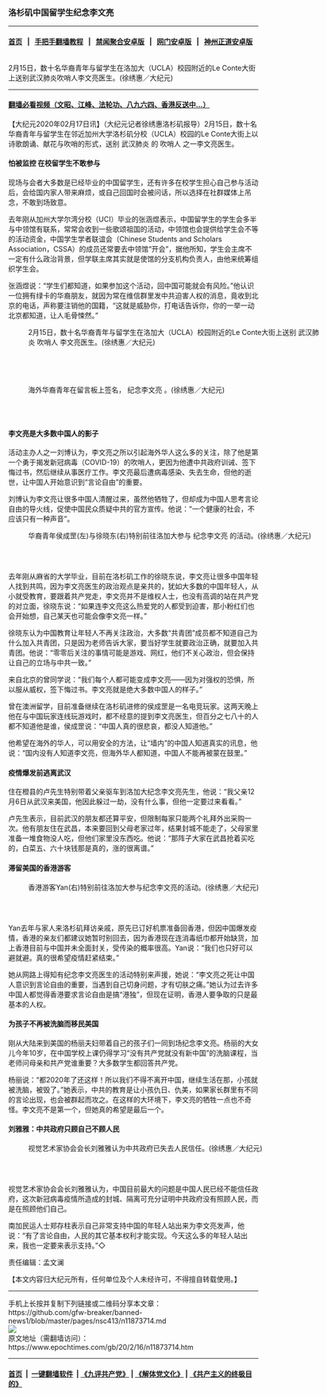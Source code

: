 ### 洛杉矶中国留学生纪念李文亮
------------------------

#### [首页](https://github.com/gfw-breaker/banned-news1/blob/master/README.md) &nbsp;&nbsp;|&nbsp;&nbsp; [手把手翻墙教程](https://github.com/gfw-breaker/guides/wiki) &nbsp;&nbsp;|&nbsp;&nbsp; [禁闻聚合安卓版](https://github.com/gfw-breaker/bn-android) &nbsp;&nbsp;|&nbsp;&nbsp; [网门安卓版](https://github.com/oGate2/oGate) &nbsp;&nbsp;|&nbsp;&nbsp; [神州正道安卓版](https://github.com/SzzdOgate/update) 



<div><img alt="" class="aligncenter wp-post-image" src="https://i.epochtimes.com/assets/uploads/2020/02/IMG_20200215_141234-600x400.jpg"/>
<div class="red16 caption">
 <p>
  2月15日，数十名华裔青年与留学生在洛加大（UCLA）校园附近的Le Conte大街上送别武汉肺炎吹哨人李文亮医生。(徐绣惠／大纪元)
 </p>
</div>
</div><hr/>

#### [翻墙必看视频（文昭、江峰、法轮功、八九六四、香港反送中...）](https://github.com/gfw-breaker/banned-news1/blob/master/pages/link3.md)

<div><p>
 【大纪元2020年02月17日讯】（大纪元记者徐绣惠洛杉矶报导）2月15日，数十名华裔青年与留学生在邻近加州大学洛杉矶分校（UCLA）校园的Le Conte大街上以诗歌朗诵、献花与吹哨的形式，送别
 <ok href="https://www.epochtimes.com/gb/tag/%E6%AD%A6%E6%B1%89%E8%82%BA%E7%82%8E.html">
  武汉肺炎
 </ok>
 的
 <ok href="https://www.epochtimes.com/gb/tag/%E5%90%B9%E5%93%A8%E4%BA%BA.html">
  吹哨人
 </ok>
 之一李文亮医生。
</p>
<h4>
 怕被监控 在校留学生不敢参与
</h4>
<p>
 现场与会者大多数是已经毕业的中国留学生，还有许多在校学生担心自己参与活动后，会给国内家人带来麻烦，或自己回国时会被问话，所以选择在社群媒体上吊念，不敢到场致意。
</p>
<p>
 去年刚从加州大学尔湾分校（UCI）毕业的张涵煜表示，中国留学生的学生会多半与中领馆有联系，常常会收到一些歌颂祖国的活动，中领馆也会提供给学生会不等的活动资金，中国学生学者联谊会（Chinese Students and Scholars Association，CSSA）的成员还常要去中领馆“开会”，据他所知，学生会主席不一定有什么政治背景，但学联主席其实就是使馆的分支机构负责人，由他来统筹组织学生会。
</p>
<p>
 张涵煜说：“学生们都知道，如果参加这个活动，回中国可能就会有风险。”他认识一位拥有绿卡的华裔朋友，就因为常在维信群里发中共迫害人权的消息，竟收到北京的电话，声称要注销他的国籍，“这就是威胁你，打电话告诉你，你的一举一动北京都知道，让人毛骨悚然。”
</p>
<p>
 <center>
 </center>
</p>
<figure class="wp-caption aligncenter" id="attachment_11873727" style="width: 600px">
 <ok href="http://i.epochtimes.com/assets/uploads/2020/02/IMG_20200215_142050.jpg">
  <img alt="" class="size-large wp-image-11873727" src="http://i.epochtimes.com/assets/uploads/2020/02/IMG_20200215_142050-600x375.jpg"/>
 </ok>
 <br/><figcaption class="wp-caption-text">
  2月15日，数十名华裔青年与留学生在洛加大（UCLA）校园附近的Le Conte大街上送别
  <ok href="https://www.epochtimes.com/gb/tag/%E6%AD%A6%E6%B1%89%E8%82%BA%E7%82%8E.html">
   武汉肺炎
  </ok>
  <ok href="https://www.epochtimes.com/gb/tag/%E5%90%B9%E5%93%A8%E4%BA%BA.html">
   吹哨人
  </ok>
  李文亮医生。(徐绣惠／大纪元)
 </figcaption><br/>
</figure><br/>
<p>
 <ok href="http://i.epochtimes.com/assets/uploads/2020/02/IMG_20200215_140955.jpg">
  <img alt="" class="aligncenter size-large wp-image-11873731" src="http://i.epochtimes.com/assets/uploads/2020/02/IMG_20200215_140955-600x450.jpg"/>
 </ok>
</p>
<figure class="wp-caption aligncenter" id="attachment_11873722" style="width: 600px">
 <ok href="http://i.epochtimes.com/assets/uploads/2020/02/IMG_20200215_152146.jpg">
  <img alt="" class="size-large wp-image-11873722" src="http://i.epochtimes.com/assets/uploads/2020/02/IMG_20200215_152146-600x450.jpg"/>
 </ok>
 <br/><figcaption class="wp-caption-text">
  海外华裔青年在留言板上签名，
  <ok href="https://www.epochtimes.com/gb/tag/%E7%BA%AA%E5%BF%B5%E6%9D%8E%E6%96%87%E4%BA%AE.html">
   纪念李文亮
  </ok>
  。(徐绣惠／大纪元)
 </figcaption><br/>
</figure><br/>
<p>
</p>
<h4>
 李文亮是大多数中国人的影子
</h4>
<p>
 活动主办人之一刘博认为，李文亮之所以引起海外华人这么多的关注，除了他是第一个勇于揭发新冠病毒（COVID-19）的吹哨人，更因为他遭中共政府训诫、签下悔过书，然后继续从事医疗工作。李文亮最后遭病毒感染、失去生命，但他的逝世，让中国人开始意识到“言论自由”的重要。
</p>
<p>
 刘博认为李文亮让很多中国人清醒过来，虽然他牺牲了，但却成为中国人思考言论自由的导火线，促使中国民众质疑中共的官方宣传。他说：“一个健康的社会，不应该只有一种声音”。
</p>
<figure class="wp-caption aligncenter" id="attachment_11873724" style="width: 600px">
 <ok href="http://i.epochtimes.com/assets/uploads/2020/02/IMG_20200215_152423.jpg">
  <img alt="" class="size-large wp-image-11873724" src="http://i.epochtimes.com/assets/uploads/2020/02/IMG_20200215_152423-600x375.jpg"/>
 </ok>
 <br/><figcaption class="wp-caption-text">
  华裔青年侯成罡(左)与徐晓东(右)特别前往洛加大参与
  <ok href="https://www.epochtimes.com/gb/tag/%E7%BA%AA%E5%BF%B5%E6%9D%8E%E6%96%87%E4%BA%AE.html">
   纪念李文亮
  </ok>
  的活动。(徐绣惠／大纪元)
 </figcaption><br/>
</figure><br/>
<p>
 去年刚从麻省的大学毕业，目前在洛杉矶工作的徐晓东说，李文亮让很多中国年轻人找到共鸣，因为李文亮医生的政治观点是亲共的，犹如大多数的中国年轻人，从小就受教育，要跟着共产党走，李文亮并不是维权人士，也没有高调的站在共产党的对立面，徐晓东说：“如果连李文亮这么热爱党的人都受到迫害，那小粉红们也会开始想，自己某天也可能会像李文亮一样。”
</p>
<p>
 徐晓东认为中国教育让年轻人不再关注政治，大多数“共青团”成员都不知道自己为什么加入共青团，只是因为老师告诉大家，要当好学生就要政治正确，就要加入共青团。他说：“零零后关注的事情可能是游戏、网红，他们不关心政治，但会保持让自己的立场与中共一致。”
</p>
<p>
 来自北京的曾同学说：“我们每个人都可能变成李文亮——因为对强权的恐惧，所以服从威权，签下悔过书。李文亮就是绝大多数中国人的样子。”
</p>
<p>
 曾在澳洲留学，目前准备继续在洛杉矶进修的侯成罡是一名电竞玩家。这两天晚上他在与中国玩家连线玩游戏时，都不经意的提到李文亮医生，但百分之七八十的人都不知道他是谁，侯成罡说：“中国人真的很悲哀，都没人知道他。”
</p>
<p>
 他希望在海外的华人，可以用安全的方法，让“墙内”的中国人知道真实的讯息，他说：“国内没有人知道李文亮，但海外华人都知道，中国人不能再被蒙在鼓里。”
</p>
<h4>
 疫情爆发前逃离武汉
</h4>
<p>
 住在橙县的卢先生特别带着父亲驱车到洛加大纪念李文亮先生，他说：“我父亲12月6日从武汉来美国，他因此躲过一劫，没有什么事，但他一定要过来看看。”
</p>
<p>
 卢先生表示，目前武汉的朋友都还算平安，但限制每家只能两个礼拜外出采购一次。他有朋友住在武昌，本来要回到父母老家过年，结果封城不能走了，父母家里准备一堆食物没人吃，但他们家里没东西吃。他说：“那阵子大家在武昌抢着买吃的，白菜五、六十块钱那是真的，涨的很离谱。”
</p>
<h4>
 滞留美国的香港游客
</h4>
<figure class="wp-caption aligncenter" id="attachment_11873726" style="width: 600px">
 <ok href="http://i.epochtimes.com/assets/uploads/2020/02/IMG_20200215_144344.jpg">
  <img alt="" class="size-large wp-image-11873726" src="http://i.epochtimes.com/assets/uploads/2020/02/IMG_20200215_144344-600x376.jpg"/>
 </ok>
 <br/><figcaption class="wp-caption-text">
  香港游客Yan(右)特别前往洛加大参与纪念李文亮的活动。(徐绣惠／大纪元)
 </figcaption><br/>
</figure><br/>
<p>
 Yan去年与家人来洛杉矶拜访亲戚，原先已订好机票准备回香港，但因中国爆发疫情，香港的亲友们都建议她暂时别回去，因为香港现在连消毒纸巾都开始缺货，加上香港目前与中国并未全面封关，受传染的概率很高。Yan说：“我们也只好可以避就避。真的很希望疫情赶紧结束。”
</p>
<p>
 她从网路上得知有纪念李文亮医生的活动特别来声援，她说：“李文亮之死让中国人意识到言论自由的重要，当遇到自己切身问题，才有切肤之痛。”她认为过去许多中国人都觉得香港要求言论自由是搞“港独”，但现在证明，香港人要争取的只是最基本的人权。
</p>
<h4>
 为孩子不再被洗脑而移民美国
</h4>
<p>
 刚从大陆来到美国的杨丽夫妇带着自己的孩子们一同到场纪念李文亮。杨丽的大女儿今年10岁，在中国学校上课仍得学习“没有共产党就没有新中国”的洗脑课程，当老师问母亲和共产党谁重要？大多数学生都回答共产党。
</p>
<p>
 杨丽说：“都2020年了还这样！所以我们不得不离开中国，继续生活在那，小孩就被洗脑，被毁了。”她表示，中共的教育是让小孩仇日、仇美，如果家长群里有不同的言论出现，也会被群起而攻之。在这样的大环境下，李文亮的牺牲一点也不奇怪。李文亮不是第一个，但她真的希望是最后一个。
</p>
<h4>
 刘雅雅：中共政府只顾自己不顾人民
</h4>
<figure class="wp-caption aligncenter" id="attachment_11873723" style="width: 600px">
 <ok href="http://i.epochtimes.com/assets/uploads/2020/02/IMG_20200215_150843.jpg">
  <img alt="" class="size-large wp-image-11873723" src="http://i.epochtimes.com/assets/uploads/2020/02/IMG_20200215_150843-600x450.jpg"/>
 </ok>
 <br/><figcaption class="wp-caption-text">
  视觉艺术家协会会长刘雅雅认为中共政府已失去人民信任。(徐绣惠／大纪元)
 </figcaption><br/>
</figure><br/>
<p>
 视觉艺术家协会会长刘雅雅认为，中国目前最大的问题是中国人民已经不能信任政府，这次新冠病毒疫情所造成的封城、隔离可充分证明中共政府没有照顾人民，而是在照顾他们自己。
</p>
<p>
 南加民运人士郑存柱表示自己非常支持中国的年轻人站出来为李文亮发声，他说：“有了言论自由，人民的其它基本权利才能实现。今天这么多的年轻人站出来，我也一定要来表示支持。”◇
</p>
<p>
 责任编辑：孟文澜
</p>
<p>
 【本文内容归大纪元所有，任何单位及个人未经许可，不得擅自转载使用。】
</p>
</div>
<hr/>
手机上长按并复制下列链接或二维码分享本文章：<br/>
https://github.com/gfw-breaker/banned-news1/blob/master/pages/nsc413/n11873714.md <br/>
<a href='https://github.com/gfw-breaker/banned-news1/blob/master/pages/nsc413/n11873714.md'><img src='https://github.com/gfw-breaker/banned-news1/blob/master/pages/nsc413/n11873714.md.png'/></a> <br/>
原文地址（需翻墙访问）：https://www.epochtimes.com/gb/20/2/16/n11873714.htm


------------------------
#### [首页](https://github.com/gfw-breaker/banned-news1/blob/master/README.md) &nbsp;|&nbsp; [一键翻墙软件](https://github.com/gfw-breaker/nogfw/blob/master/README.md) &nbsp;| [《九评共产党》](https://github.com/gfw-breaker/9ping.md/blob/master/README.md#九评之一评共产党是什么) | [《解体党文化》](https://github.com/gfw-breaker/jtdwh.md/blob/master/README.md) | [《共产主义的终极目的》](https://github.com/gfw-breaker/gczydzjmd.md/blob/master/README.md)


<img src='http://gfw-breaker.win/banned-news/pages/nsc413/n11873714.md' width='0px' height='0px'/>
